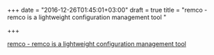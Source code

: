 +++
date = "2016-12-26T01:45:01+03:00"
draft = true
title = "remco - remco is a lightweight configuration management tool "

+++

<p><a href="https://t.co/NZ9HGyToMr">remco - remco is a lightweight configuration management tool </a></p>
